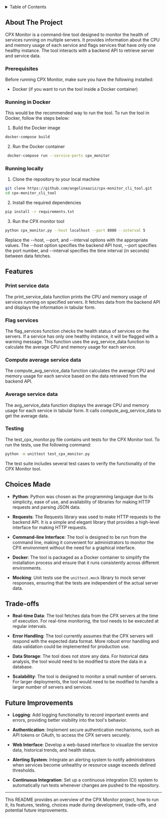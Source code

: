  <!-- Table of Contents -->
 <details>
<summary>Table of Contents</summary>
<ol>
<li><a href="#about-the-project">About The Project</a></li>
<li><a href="#getting-started">Getting Started</a>
    <ul>
        <li><a href="#prerequisites">Prerequisites</a></li>
        <li><a href="#running-in-docker">Running in Docker</a></li>
        <li><a href="#running-locally">Running Locally</a></li>
    </ul>
</li>
<li><a href="#features">Features</a>
    <ul>
        <li><a href="#print-service-data">Print Service Data</a></li>
        <li><a href="#flag-services">Flag Services</a></li>
        <li><a href="#compute-average-service-data">Compute Average Service Data</a></li>
        <li><a href="#average-service-data">Average Service Data</a></li>
    </ul>
</li>
<li><a href="#testing">Testing</a></li>
<li><a href="#choices-made">Choices Made</a></li>
<li><a href="#trade-offs">Trade-offs</a></li>
<li><a href="#future-improvements">Future Improvements</a></li>
</ol>
</details>

<!-- ABOUT THE PROJECT -->
## About The Project
CPX Monitor is a command-line tool designed to monitor the health of services running on multiple servers. It provides information about the CPU and memory usage of each service and flags services that have only one healthy instance. The tool interacts with a backend API to retrieve server and service data.

### Prerequisites
Before running CPX Monitor, make sure you have the following installed:

- Docker (if you want to run the tool inside a Docker container)

### Running in Docker
This would be the recommended way to run the tool. To run the tool in Docker, follow the steps below:

1. Build the Docker image
```sh
docker-compose build
```

2. Run the Docker container
```sh
 docker-compose run --service-ports cpx_monitor
```

### Running locally
1. Clone the repository to your local machine
```sh
git clone https://github.com/angelinaaziz/cpx-monitor_cli_tool.git
cd cpx-monitor_cli_tool
```

2. Install the required dependencies
```sh
pip install -r requirements.txt
```

3. Run the CPX monitor tool
```sh
python cpx_monitor.py --host localhost --port 8080 --interval 5
```
Replace the --host, --port, and --interval options with the appropriate values. The --host option specifies the backend API host, --port specifies the port number, and --interval specifies the time interval (in seconds) between data fetches.

<!-- FEATURES -->
## Features

### Print service data
The print_service_data function prints the CPU and memory usage of services running on specified servers. It fetches data from the backend API and displays the information in tabular form.

### Flag services
The flag_services function checks the health status of services on the servers. If a service has only one healthy instance, it will be flagged with a warning message. This function uses the avg_service_data function to calculate the average CPU and memory usage for each service.

### Compute average service data
The compute_avg_service_data function calculates the average CPU and memory usage for each service based on the data retrieved from the backend API.

### Average service data
The avg_service_data function displays the average CPU and memory usage for each service in tabular form. It calls compute_avg_service_data to get the average data.

### Testing
The test_cpx_monitor.py file contains unit tests for the CPX Monitor tool. To run the tests, use the following command:
```sh
python -m unittest test_cpx_monitor.py
```
The test suite includes several test cases to verify the functionality of the CPX Monitor tool.

## Choices Made
- **Python**: Python was chosen as the programming language due to its simplicity, ease of use, and availability of libraries for making HTTP requests and parsing JSON data.

- **Requests**: The Requests library was used to make HTTP requests to the backend API. It is a simple and elegant library that provides a high-level interface for making HTTP requests.

- **Command-line Interface**: The tool is designed to be run from the command line, making it convenient for administrators to monitor the CPX environment without the need for a graphical interface.

- **Docker**: The tool is packaged as a Docker container to simplify the installation process and ensure that it runs consistently across different environments.

- **Mocking**: Unit tests use the `unittest.mock` library to mock server responses, ensuring that the tests are independent of the actual server data.

## Trade-offs
- **Real-time Data**: The tool fetches data from the CPX servers at the time of execution. For real-time monitoring, the tool needs to be executed at regular intervals.

- **Error Handling**: The tool currently assumes that the CPX servers will respond with the expected data format. More robust error handling and data validation could be implemented for production use.

- **Data Storage**: The tool does not store any data. For historical data analysis, the tool would need to be modified to store the data in a database.

- **Scalability**: The tool is designed to monitor a small number of servers. For larger deployments, the tool would need to be modified to handle a larger number of servers and services.

## Future Improvements
- **Logging**: Add logging functionality to record important events and errors, providing better visibility into the tool's behavior.

- **Authentication**: Implement secure authentication mechanisms, such as API tokens or OAuth, to access the CPX servers securely.

- **Web Interface**: Develop a web-based interface to visualize the service data, historical trends, and health status.

- **Alerting System**: Integrate an alerting system to notify administrators when services become unhealthy or resource usage exceeds defined thresholds.

- **Continuous Integration**: Set up a continuous integration (CI) system to automatically run tests whenever changes are pushed to the repository.

---
This README provides an overview of the CPX Monitor project, how to run it, its features, testing, choices made during development, trade-offs, and potential future improvements.